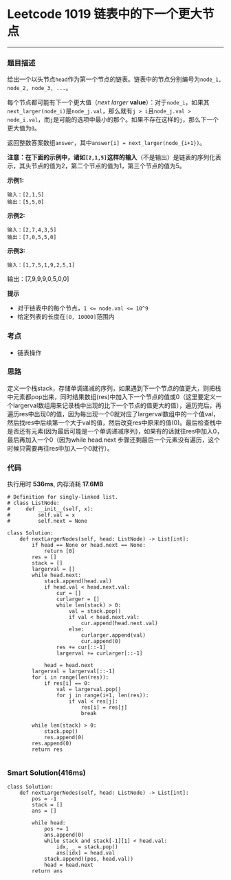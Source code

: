 # Leetcode 1019 链表中的下一个更大节点
***
### 题目描述
给出一个以头节点`head`作为第一个节点的链表。链表中的节点分别编号为`node_1, node_2, node_3, ...`。  

每个节点都可能有下一个更大值（*next larger*  **value**）：对于`node_i`，如果其`next_larger(node_i)`是`node_j.val`，那么就有`j > i`且`node_j.val > node_i.val`，而`j`是可能的选项中最小的那个。如果不存在这样的`j`，那么下一个更大值为`0`。  

返回整数答案数组`answer`，其中`answer[i] = next_larger(node_{i+1})`。  

**注意：**在下面的示例中，诸如`[2,1,5]`这样的**输入**（不是输出）是链表的序列化表示，其头节点的值为2，第二个节点的值为1，第三个节点的值为5。 

**示例1:**   
	
	输入：[2,1,5]
	输出：[5,5,0]

**示例2:**   
	
	输入：[2,7,4,3,5]
	输出：[7,0,5,5,0]
	
**示例3:**   
	
	输入：[1,7,5,1,9,2,5,1]
输出：[7,9,9,9,0,5,0,0]

**提示**

* 对于链表中的每个节点，`1 <= node.val <= 10^9`
* 给定列表的长度在`[0, 10000]`范围内

### 考点

* 链表操作

### 思路
定义一个栈stack，存储单调递减的序列，如果遇到下一个节点的值更大，则把栈中元素都pop出来，同时结果数组(res)中加入下一个节点的值或0（这里要定义一个largerval数组用来记录栈中出现的比下一个节点的值更大的值），遍历完后，再遍历res中出现0的值，因为每出现一个0就对应了largerval数组中的一个值val，然后找res中后续第一个大于val的值，然后改变res中原来的值(0)。最后检查栈中是否还有元素(因为最后可能是一个单调递减序列)，如果有的话就往res中加入0，最后再加入一个0（因为while head.next 步骤还剩最后一个元素没有遍历，这个时候只需要再往res中加入一个0就行）。

### 代码  
执行用时 **536ms**, 内存消耗 **17.6MB**

```
# Definition for singly-linked list.
# class ListNode:
#     def __init__(self, x):
#         self.val = x
#         self.next = None

class Solution:
    def nextLargerNodes(self, head: ListNode) -> List[int]:
        if head == None or head.next == None:
            return [0]
        res = []
        stack = []
        largerval = []
        while head.next:
            stack.append(head.val)
            if head.val < head.next.val:
                cur = []
                curlarger = []
                while len(stack) > 0:                   
                    val = stack.pop()
                    if val < head.next.val:
                        cur.append(head.next.val)
                    else:
                        curlarger.append(val)
                        cur.append(0)
                res += cur[::-1]
                largerval += curlarger[::-1]
                
            head = head.next
        largerval = largerval[::-1]
        for i in range(len(res)):
            if res[i] == 0:
                val = largerval.pop()
                for j in range(i+1, len(res)):
                    if val < res[j]:
                        res[i] = res[j]
                        break
                      
        while len(stack) > 0:
            stack.pop()
            res.append(0)
        res.append(0)
        return res
              
```

### Smart Solution(416ms)

```
class Solution:
    def nextLargerNodes(self, head: ListNode) -> List[int]:
        pos = -1
        stack = []
        ans = []

        while head:
            pos += 1
            ans.append(0)
            while stack and stack[-1][1] < head.val:
                idx, _ = stack.pop()
                ans[idx] = head.val
            stack.append((pos, head.val))
            head = head.next
        return ans
```





	